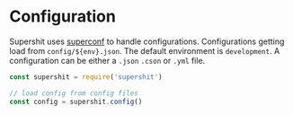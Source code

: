 Configuration
=============

Supershit uses [superconf](https://npmjs.org/packages/superconf) to handle configurations.
Configurations getting load from `config/${env}.json`. The default environment is `development`. A configuration can be either a `.json`  `.cson` or `.yml` file.



```js
const supershit = require('supershit')

// load config from config files
const config = supershit.config()
```
